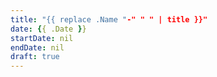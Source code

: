 ```yaml
---
title: "{{ replace .Name "-" " " | title }}"
date: {{ .Date }}
startDate: nil
endDate: nil
draft: true
---
```

